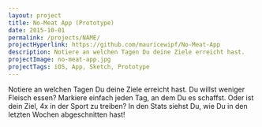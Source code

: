 ```yaml
---
layout: project
title: No-Meat App (Prototype)
date: 2015-10-01
permalink: /projects/NAME/
projectHyperlink: https://github.com/mauricewipf/No-Meat-App
description: Notiere an welchen Tagen Du deine Ziele erreicht hast.
projectImage: no-meat-app.jpg
projectTags: iOS, App, Sketch, Prototype
---
```

Notiere an welchen Tagen Du deine Ziele erreicht hast. Du willst weniger Fleisch essen? Markiere einfach jeden Tag, an dem Du es schaffst. Oder ist dein Ziel, 4x in der Sport zu treiben? In den Stats siehst Du, wie Du in den letzten Wochen abgeschnitten hast!
